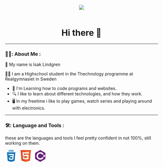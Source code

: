 <div id="header" align="center">
  <img src="https://media.giphy.com/media/Fz9aoPHzancP4beVs6/giphy.gif" width="200"/>
  
  <div>
  </div>
  
  <img src="https://komarev.com/ghpvc/?username=IsakLindgren&style=flat&color=orange" alt=""/>
  
  <h1>
  Hi there 👋
  </h1>
</div>

---

### 👨‍💻: About Me :
👋 My name is Isak Lindgren

👨‍🎓 I am a Highschool student in the Thechnology programme at Realgymnasiet in Sweden

- 📜 I'm Learning how to code programs and websites.
- 🔍 I like to learn about different technologies, and how they work.
- 🖥️ In my freetime i like to play games, watch series and playing around with electronics.

---

### 🛠️: Language and Tools :
these are the languages and tools I feel pretty confident in not 100%, still working on them.

  <img src="https://github.com/devicons/devicon/blob/master/icons/css3/css3-plain-wordmark.svg"  title="CSS3" alt="CSS" width="40" height="40"/>&nbsp;
  <img src="https://github.com/devicons/devicon/blob/master/icons/html5/html5-original.svg" title="HTML5" alt="HTML" width="40" height="40"/>&nbsp;
  <img src="https://github.com/devicons/devicon/blob/master/icons/csharp/csharp-plain.svg"  title="C#" alt="C#" width="40" height="40"/>&nbsp;
 
